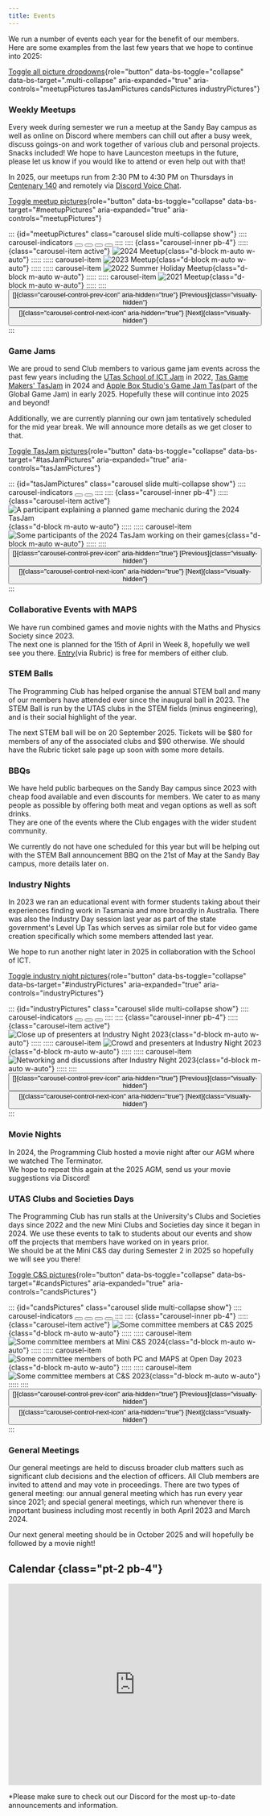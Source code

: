 ```yaml
---
title: Events
---
```

We run a number of events each year for the benefit of our members.\
Here are some examples from the last few years that we hope to continue into 2025:

<!-- TODO: Fix or hide dropdowns with no js -->
<!-- TODO: Support carousels with no js? -->
[Toggle all picture dropdowns](#){role="button" data-bs-toggle="collapse" data-bs-target=".multi-collapse" aria-expanded="true" aria-controls="meetupPictures tasJamPictures candsPictures industryPictures"}

### Weekly Meetups
Every week during semester we run a meetup at the Sandy Bay campus as well as online on Discord where members can chill out after a busy week, discuss goings-on and work together of various club and personal projects. Snacks included!
We hope to have Launceston meetups in the future, please let us know if you would like to attend or even help out with that!

In 2025, our meetups run from 2:30 PM to 4:30 PM on Thursdays in [Centenary 140](https://maps.utas.edu.au/d/poi/1000554240) and remotely via [Discord Voice Chat](https://discord.com/channels/810048533603680307/816975438332035102).

[Toggle meetup pictures](#meetupPictures){role="button" data-bs-toggle="collapse" data-bs-target="#meetupPictures" aria-expanded="true" aria-controls="meetupPictures"}

::: {id="meetupPictures" class="carousel slide multi-collapse show"}
:::: carousel-indicators
<button type="button" data-bs-target="#meetupPictures" data-bs-slide-to="0" class="active" aria-current="true" aria-label="Slide 1"></button>
<button type="button" data-bs-target="#meetupPictures" data-bs-slide-to="1" aria-label="Slide 2"></button>
<button type="button" data-bs-target="#meetupPictures" data-bs-slide-to="2" aria-label="Slide 3"></button>
<button type="button" data-bs-target="#meetupPictures" data-bs-slide-to="3" aria-label="Slide 4"></button>
::::
:::: {class="carousel-inner pb-4"}
::::: {class="carousel-item active"}
<picture>
  <source srcset="assets/2023-2024/meetup.avif" type="image/avif">
  <source srcset="assets/2023-2024/meetup.webp" type="image/webp">
  ![2024 Meetup](assets/2023-2024/meetup.png){class="d-block m-auto w-auto"}
</picture>
:::::
::::: carousel-item
<picture>
  <source srcset="assets/2022-2023/meetup-2.avif" type="image/avif">
  <source srcset="assets/2022-2023/meetup-2.webp" type="image/webp">
  ![2023 Meetup](assets/2022-2023/meetup-2.png){class="d-block m-auto w-auto"}
</picture>
:::::
::::: carousel-item
<picture>
  <source srcset="assets/2022-2023/holiday-meetup-1.avif" type="image/avif">
  <source srcset="assets/2022-2023/holiday-meetup-1.webp" type="image/webp">
  ![2022 Summer Holiday Meetup](assets/2022-2023/holiday-meetup-1.png){class="d-block m-auto w-auto"}
</picture>
:::::
::::: carousel-item
<picture>
  <source srcset="assets/2021-2022/first_meetup.avif" type="image/avif">
  <source srcset="assets/2021-2022/first_meetup.webp" type="image/webp">
  ![2021 Meetup](assets/2021-2022/first_meetup.png){class="d-block m-auto w-auto"}
</picture>
:::::
::::
<button class="carousel-control-prev" type="button" data-bs-target="#meetupPictures" data-bs-slide="prev">
  []{class="carousel-control-prev-icon" aria-hidden="true"}
  [Previous]{class="visually-hidden"}
</button>
<button class="carousel-control-next" type="button" data-bs-target="#meetupPictures" data-bs-slide="next">
  []{class="carousel-control-next-icon" aria-hidden="true"}
  [Next]{class="visually-hidden"}
</button>
:::

### Game Jams
We are proud to send Club members to various game jam events across the past few years including the [UTas School of ICT Jam](https://itch.io/jam/utas-jam) in 2022, [Tas Game Makers' TasJam](https://itch.io/jam/tasjam-2024) in 2024 and [Apple Box Studio's Game Jam Tas](https://globalgamejam.org/jam-sites/2025/global-game-jam-tasmania)(part of the Global Game Jam) in early 2025.
Hopefully these will continue into 2025 and beyond!

Additionally, we are currently planning our own jam tentatively scheduled for the mid year break. We will announce more details as we get closer to that.

[Toggle TasJam pictures](#industryPictures){role="button" data-bs-toggle="collapse" data-bs-target="#tasJamPictures" aria-expanded="true" aria-controls="tasJamPictures"}

::: {id="tasJamPictures" class="carousel slide multi-collapse show"}
:::: carousel-indicators
<button type="button" data-bs-target="#tasJamPictures" data-bs-slide-to="0" class="active" aria-current="true" aria-label="Slide 1"></button>
<button type="button" data-bs-target="#tasJamPictures" data-bs-slide-to="1" aria-label="Slide 2"></button>
::::
:::: {class="carousel-inner pb-4"}
::::: {class="carousel-item active"}
<picture>
  <source srcset="assets/2023-2024/tasjam-2.avif" type="image/avif">
  <source srcset="assets/2023-2024/tasjam-2.webp" type="image/webp">
  ![A participant explaining a planned game mechanic during the 2024 TasJam](assets/2023-2024/tasjam-2.png){class="d-block m-auto w-auto"}
</picture>
:::::
::::: carousel-item
<picture>
  <source srcset="assets/2023-2024/tasjam-1.avif" type="image/avif">
  <source srcset="assets/2023-2024/tasjam-1.webp" type="image/webp">
  ![Some participants of the 2024 TasJam working on their games](assets/2023-2024/tasjam-1.png){class="d-block m-auto w-auto"}
</picture>
:::::
::::
<button class="carousel-control-prev" type="button" data-bs-target="#tasJamPictures" data-bs-slide="prev">
  []{class="carousel-control-prev-icon" aria-hidden="true"}
  [Previous]{class="visually-hidden"}
</button>
<button class="carousel-control-next" type="button" data-bs-target="#tasJamPictures" data-bs-slide="next">
  []{class="carousel-control-next-icon" aria-hidden="true"}
  [Next]{class="visually-hidden"}
</button>
:::

### Collaborative Events with MAPS
We have run combined games and movie nights with the Maths and Physics Society since 2023.\
The next one is planned for the 15th of April in Week 8, hopefully we well see you there. [Entry](https://campus.hellorubric.com/?eid=34039)(via Rubric) is free for members of either club.

<!-- TODO: Mentioned involved clubs -->
<!-- TODO: Link to Rubric sign up page once up -->
<!-- TODO: Add pictures -->
### STEM Balls
The Programming Club has helped organise the annual STEM ball and many of our members have attended ever since the inaugural ball in 2023.
The STEM Ball is run by the UTAS clubs in the STEM fields (minus engineering), and is their social highlight of the year.

The next STEM ball will be on 20 September 2025. Tickets will be $80 for members of any of the associated clubs and $90 otherwise. We should have the Rubric ticket sale page up soon with some more details.

<!-- TODO: Link to Stem BBQ Rubric sign up page once up -->
### BBQs
We have held public barbeques on the Sandy Bay campus since 2023 with cheap food available and even discounts for members.
We cater to as many people as possible by offering both meat and vegan options as well as soft drinks.\
They are one of the events where the Club engages with the wider student community.

We currently do not have one scheduled for this year but will be helping out with the STEM Ball announcement BBQ on the 21st of May at the Sandy Bay campus, more details later on.

### Industry Nights
In 2023 we ran an educational event with former students taking about their experiences finding work in Tasmania and more broardly in Australia.
There was also the Industry Day session last year as part of the state government's Level Up Tas which serves as similar role but for video game creation specifically which some members attended last year.

We hope to run another night later in 2025 in collaboration with the School of ICT.

[Toggle industry night pictures](#industryPictures){role="button" data-bs-toggle="collapse" data-bs-target="#industryPictures" aria-expanded="true" aria-controls="industryPictures"}

::: {id="industryPictures" class="carousel slide multi-collapse show"}
:::: carousel-indicators
<button type="button" data-bs-target="#industryPictures" data-bs-slide-to="0" class="active" aria-current="true" aria-label="Slide 1"></button>
<button type="button" data-bs-target="#industryPictures" data-bs-slide-to="1" aria-label="Slide 2"></button>
<button type="button" data-bs-target="#industryPictures" data-bs-slide-to="2" aria-label="Slide 3"></button>
::::
:::: {class="carousel-inner pb-4"}
::::: {class="carousel-item active"}
<picture>
  <source srcset="assets/2022-2023/industry-night-2.avif" type="image/avif">
  <source srcset="assets/2022-2023/industry-night-2.webp" type="image/webp">
  ![Close up of presenters at Industry Night 2023](assets/2022-2023/industry-night-2.png){class="d-block m-auto w-auto"}
</picture>
:::::
::::: carousel-item
<picture>
  <source srcset="assets/2022-2023/industry-night-1.avif" type="image/avif">
  <source srcset="assets/2022-2023/industry-night-1.webp" type="image/webp">
  ![Crowd and presenters at Industry Night 2023](assets/2022-2023/industry-night-1.png){class="d-block m-auto w-auto"}
</picture>
:::::
::::: carousel-item
<picture>
  <source srcset="assets/2022-2023/industry-night-4.avif" type="image/avif">
  <source srcset="assets/2022-2023/industry-night-4.webp" type="image/webp">
  ![Networking and discussions after Industry Night 2023](assets/2022-2023/industry-night-4.png){class="d-block m-auto w-auto"}
</picture>
:::::
::::
<button class="carousel-control-prev" type="button" data-bs-target="#industryPictures" data-bs-slide="prev">
  []{class="carousel-control-prev-icon" aria-hidden="true"}
  [Previous]{class="visually-hidden"}
</button>
<button class="carousel-control-next" type="button" data-bs-target="#industryPictures" data-bs-slide="next">
  []{class="carousel-control-next-icon" aria-hidden="true"}
  [Next]{class="visually-hidden"}
</button>
:::

### Movie Nights
In 2024, the Programming Club hosted a movie night after our AGM where we watched The Terminator.\
We hope to repeat this again at the 2025 AGM, send us your movie suggestions via Discord!

### UTAS Clubs and Societies Days
The Programming Club has run stalls at the University's Clubs and Societies days since 2022 and the new Mini Clubs and Societies day since it began in 2024.
We use these events to talk to students about our events and show off the projects that members have worked on in years prior.\
We should be at the Mini C&S day during Semester 2 in 2025 so hopefully we will see you there!

[Toggle C&S pictures](#meetupPictures){role="button" data-bs-toggle="collapse" data-bs-target="#candsPictures" aria-expanded="true" aria-controls="candsPictures"}

::: {id="candsPictures" class="carousel slide multi-collapse show"}
:::: carousel-indicators
<button type="button" data-bs-target="#candsPictures" data-bs-slide-to="0" class="active" aria-current="true" aria-label="Slide 1"></button>
<button type="button" data-bs-target="#candsPictures" data-bs-slide-to="1" aria-label="Slide 2"></button>
<button type="button" data-bs-target="#candsPictures" data-bs-slide-to="2" aria-label="Slide 3"></button>
<button type="button" data-bs-target="#candsPictures" data-bs-slide-to="3" aria-label="Slide 4"></button>
::::
:::: {class="carousel-inner pb-4"}
::::: {class="carousel-item active"}
<picture>
  <source srcset="assets/2024-2025/c&s.avif" type="image/avif">
  <source srcset="assets/2024-2025/c&s.webp" type="image/webp">
  ![Some committee members at C&S 2025](assets/2024-2025/c&s.png){class="d-block m-auto w-auto"}
</picture>
:::::
::::: carousel-item
<picture>
  <source srcset="assets/2023-2024/mini-c&s.avif" type="image/avif">
  <source srcset="assets/2023-2024/mini-c&s.webp" type="image/webp">
  ![Some committee members at Mini C&S 2024](assets/2023-2024/mini-c&s.png){class="d-block m-auto w-auto"}
</picture>
:::::
::::: carousel-item
<picture>
  <source srcset="assets/2022-2023/open-day.avif" type="image/avif">
  <source srcset="assets/2022-2023/open-day.webp" type="image/webp">
  ![Some committee members of both PC and MAPS at Open Day 2023](assets/2022-2023/open-day.png){class="d-block m-auto w-auto"}
</picture>
:::::
::::: carousel-item
<picture>
  <source srcset="assets/2022-2023/c&s-1-cropped.avif" type="image/avif">
  <source srcset="assets/2022-2023/c&s-1-cropped.webp" type="image/webp">
  ![Some committee members at C&S 2023](assets/2022-2023/c&s-1-cropped.png){class="d-block m-auto w-auto"}
</picture>
:::::
::::
<button class="carousel-control-prev" type="button" data-bs-target="#candsPictures" data-bs-slide="prev">
  []{class="carousel-control-prev-icon" aria-hidden="true"}
  [Previous]{class="visually-hidden"}
</button>
<button class="carousel-control-next" type="button" data-bs-target="#candsPictures" data-bs-slide="next">
  []{class="carousel-control-next-icon" aria-hidden="true"}
  [Next]{class="visually-hidden"}
</button>
:::

<!-- TODO: Release SGM and AGM minutes -->
### General Meetings
Our general meetings are held to discuss broader club matters such as significant club decisions and the election of officers.
All Club members are invited to attend and may vote in proceedings.
There are two types of general meeting: our annual general meeting which has run every year since 2021;
and special general meetings, which run whenever there is important business including most recently in both April 2023 and March 2024.

Our next general meeting should be in October 2025 and will hopefully be followed by a movie night!

## Calendar {class="pt-2 pb-4"}

<iframe style="border-width:0; width: 100%; height: 400px; border: 0;"
        src="https://calendar.google.com/calendar/embed?height=400&wkst=1&ctz=Australia%2FHobart&showCalendars=0&title=Programming%20Club%20Calendar&src=NjkxYmM0OWYyZjQ1ODU2OGM0YjUzMGZlMDY2NjczMTdjZjE5NGEzYjJmMmM2MDEwMTFkYzNjYzg5ZGVjYzU2NEBncm91cC5jYWxlbmRhci5nb29nbGUuY29t&src=OGI3OGYyYzY2OTNhOWI5NjE4MzBhMTAzN2MwMmIyMmE0YWZiMzUxM2VhYjg2YTIxNGVmMDRjYjg0ODNiNGRkMEBncm91cC5jYWxlbmRhci5nb29nbGUuY29t&color=%23B39DDB&color=%23039BE5" 
        scrolling="no"></iframe>

*Please make sure to check out our Discord for the most up-to-date announcements and information.
